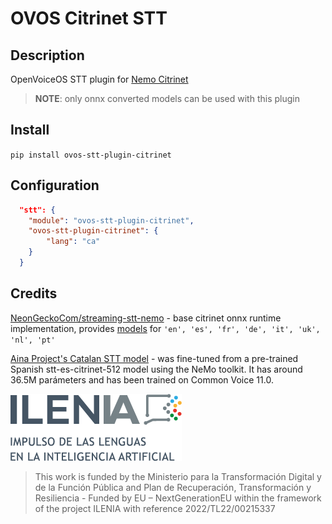 # OVOS Citrinet STT


## Description

OpenVoiceOS STT plugin for [Nemo Citrinet](https://docs.nvidia.com/nemo-framework/user-guide/latest/nemotoolkit/asr/models.html#citrinet)

> **NOTE**: only onnx converted models can be used with this plugin

## Install

`pip install ovos-stt-plugin-citrinet`

## Configuration

```json
  "stt": {
    "module": "ovos-stt-plugin-citrinet",
    "ovos-stt-plugin-citrinet": {
        "lang": "ca"
    }
  }
```

## Credits

[NeonGeckoCom/streaming-stt-nemo](https://github.com/NeonGeckoCom/streaming-stt-nemo) - base citrinet onnx runtime implementation, provides [models](https://huggingface.co/collections/neongeckocom/neon-stt-663ca3c1a55b063463cb0167) for `'en', 'es', 'fr', 'de', 'it', 'uk', 'nl', 'pt'`

[Aina Project's Catalan STT model](https://huggingface.co/projecte-aina/stt-ca-citrinet-512) - was fine-tuned from a pre-trained Spanish stt-es-citrinet-512 model using the NeMo toolkit. It has around 36.5M parámeters and has been trained on Common Voice 11.0.

![img.png](img.png)
> This work is funded by the Ministerio para la Transformación Digital y de la Función Pública and Plan de Recuperación, Transformación y Resiliencia - Funded by EU – NextGenerationEU within the framework of the project ILENIA with reference 2022/TL22/00215337
